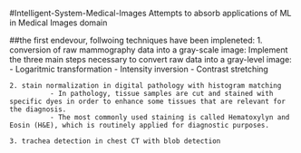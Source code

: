 #Intelligent-System-Medical-Images
Attempts to absorb applications of ML in Medical Images domain 

##the first endevour, follwoing techniques have been impleneted:
    1. conversion of raw mammography data into a gray-scale image:
            Implement the three main steps necessary to convert raw data into a gray-level image:
              - Logaritmic transformation
              - Intensity inversion
              - Contrast stretching
              
    2. stain normalization in digital pathology with histogram matching
              - In pathology, tissue samples are cut and stained with specific dyes in order to enhance some tissues that are relevant for the diagnosis.
              - The most commonly used staining is called Hematoxylyn and Eosin (H&E), which is routinely applied for diagnostic purposes.
              
    3. trachea detection in chest CT with blob detection
              
